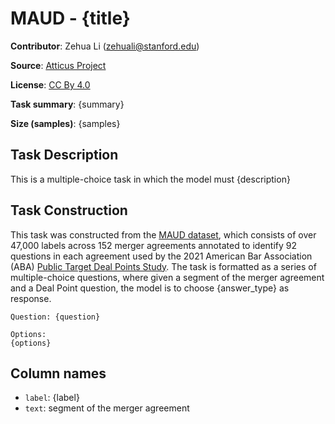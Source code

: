 # MAUD - {title}

**Contributor**: Zehua Li (zehuali@stanford.edu)

**Source**: [Atticus Project](https://www.atticusprojectai.org/maud)

**License**: [CC By 4.0](https://creativecommons.org/licenses/by/4.0/)

**Task summary**: {summary}

**Size (samples)**: {samples}

## Task Description

This is a multiple-choice task in which the model must {description}

## Task Construction

This task was constructed from the [MAUD dataset](https://www.atticusprojectai.org/maud), which consists of over 47,000 labels across 152 merger agreements annotated to identify 92 questions in each agreement used by the 2021 American Bar Association (ABA) [Public Target Deal Points Study](https://www.americanbar.org/groups/business_law/committees/ma/deal_points/). The task is formatted as a series of multiple-choice questions, where given a segment of the merger agreement and a Deal Point question, the model is to choose {answer_type} as response.

```text
Question: {question}
```

```text
Options:
{options}
```

## Column names

- `label`: {label}
- `text`: segment of the merger agreement
